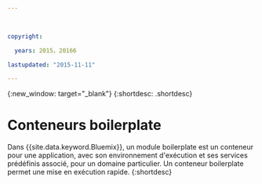 ```yaml
---

 

copyright:

  years: 2015，20166

lastupdated: "2015-11-11" 

---
```


{:new_window: target="_blank"}
{:shortdesc: .shortdesc}

# Conteneurs boilerplate

Dans {{site.data.keyword.Bluemix}}, un module boilerplate est un conteneur pour une application, avec son environnement d'exécution et ses services prédéfinis associé, pour un domaine particulier. Un conteneur boilerplate permet une mise en exécution rapide.
{:shortdesc}
